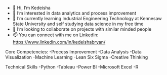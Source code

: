- 👋 Hi, I’m Kedeisha
- 👀 I’m interested in data analytics and process improvement
- 🌱 I’m currently learning Industrial Engineering Technology at Kennesaw State University and self studying data science in my free time
- 💞️ I’m looking to collaborate on projects with similar minded people
- 📫 You can connect with me on LinkedIn: https://www.linkedin.com/in/kedeishabryan/

Core Competencies:
-Process Improvement
-Data Analysis
-Data Visualization
-Machine Learning
-Lean Six Sigma
-Creative Thinking

Technical Skills
-Python
-Tableau
-Power BI
-Microsoft Excel
-R
